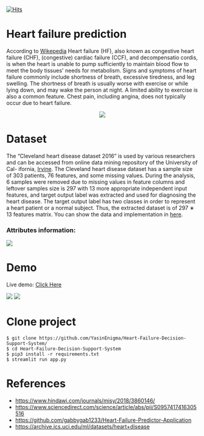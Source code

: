 [![Hits](https://hits.seeyoufarm.com/api/count/incr/badge.svg?url=https%3A%2F%2Fgithub.com%2FYasinEnigma%2FHeart-Failure-Decision-Support-System&count_bg=%2379C83D&title_bg=%23555555&icon=visualstudio.svg&icon_color=%23E7E7E7&title=hits&edge_flat=false)](https://hits.seeyoufarm.com)
# Heart failure prediction 
According to [Wikepedia](https://en.wikipedia.org/wiki/Heart_failure) Heart failure (HF), also known as congestive heart failure (CHF), (congestive) cardiac failure (CCF), and decompensatio cordis, is when the heart is unable to pump sufficiently to maintain blood flow to meet the body tissues' needs for metabolism. Signs and symptoms of heart failure commonly include shortness of breath, excessive tiredness, and leg swelling. The shortness of breath is usually worse with exercise or while lying down, and may wake the person at night. A limited ability to exercise is also a common feature. Chest pain, including angina, does not typically occur due to heart failure.



<p align="center">
<img src="https://upload.wikimedia.org/wikipedia/commons/thumb/f/fe/Right_side_heart_failure.jpg/350px-Right_side_heart_failure.jpg" />
</p>


# Dataset
The “Cleveland heart disease dataset 2016” is used by various researchers and can be accessed from online data mining repository of the University of Cal-
ifornia, [Irvine](https://archive.ics.uci.edu/ml/datasets/heart+disease). The Cleveland heart disease dataset has a sample size of 303 patients, 76 features, and some missing values. During the analysis, 6 samples were removed due to missing values in feature columns and leftover samples size is 297 with 13 more appropriate independent input features, and target output label was extracted and used for diagnosing the heart disease. The target output label has two classes in order to represent a heart patient or a normal subject. Thus, the extracted dataset is of 297 ∗ 13 features matrix. You can show the data and implementation in [here](https://nbviewer.jupyter.org/github/YasinEnigma/Heart-Failure-Decision-Support-System/blob/main/Cleveland%20Heart%20Disease%20Using%20Various%20Machine%20Learning%20Algorithm.ipynb).

### Attributes information:
![](https://user-images.githubusercontent.com/26917380/123854856-78043300-d934-11eb-902a-4f3e8ee028c2.png)

# Demo
Live demo: [Click Here](https://heart-failure-yasin.herokuapp.com/)


![](https://user-images.githubusercontent.com/26917380/123855128-c44f7300-d934-11eb-9517-80a7f8702f10.png)
![](https://user-images.githubusercontent.com/26917380/123855132-c6b1cd00-d934-11eb-97c6-157d9194e391.png)

# Clone project 
```shell
$ git clone https://github.com/YasinEnigma/Heart-Failure-Decision-Support-System/
$ cd Heart-Failure-Decision-Support-System
$ pip3 install -r requirements.txt
$ streamlit run app.py
```


# References
* https://www.hindawi.com/journals/misy/2018/3860146/
* https://www.sciencedirect.com/science/article/abs/pii/S0957417416305516
* https://github.com/gabbygab1233/Heart-Failure-Predictor-Application
* https://archive.ics.uci.edu/ml/datasets/heart+disease
